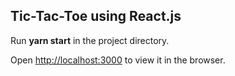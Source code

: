 ## Tic-Tac-Toe using React.js

Run **yarn start** in the project directory.

Open [http://localhost:3000](http://localhost:3000) to view it in the browser.
